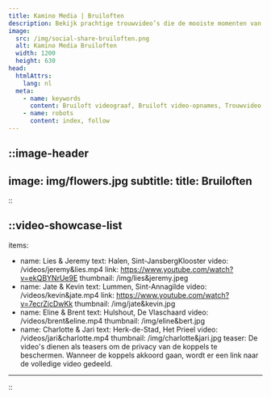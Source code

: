 ```yaml
---
title: Kamino Media | Bruiloften
description: Bekijk prachtige trouwvideo’s die de mooiste momenten van bruiloften vastleggen. Laat je inspireren door onze professionele huwelijksvideografie en unieke stijl.
image:
  src: /img/social-share-bruiloften.png
  alt: Kamino Media Bruiloften
  width: 1200
  height: 630
head:
  htmlAttrs:
    lang: nl
  meta:
    - name: keywords
      content: Bruiloft videograaf, Bruiloft video-opnames, Trouwvideo’s, Huwelijksvideografie, Trouwdag videoproductie, Bruiloft video pakketten, Videograaf bruiloften, Huwelijksfilm, Bruidsvideografie, Huwelijk video montages
    - name: robots
      content: index, follow
---
```


::image-header
---
image: img/flowers.jpg
subtitle: 
title: Bruiloften
---
::

::video-showcase-list
---
items:
  - name: Lies & Jeremy
    text: Halen, Sint-JansbergKlooster
    video: /videos/jeremy&lies.mp4
    link: https://www.youtube.com/watch?v=ekQBYNrUe9E
    thumbnail: /img/lies&jeremy.jpeg
  - name: Jate & Kevin
    text: Lummen, Sint-Annagilde
    video: /videos/kevin&jate.mp4
    link: https://www.youtube.com/watch?v=7ecrZjcDwKk
    thumbnail: /img/jate&kevin.jpg
  - name: Eline & Brent
    text: Hulshout, De Vlaschaard
    video: /videos/brent&eline.mp4
    thumbnail: /img/eline&bert.jpg
  - name: Charlotte & Jari
    text: Herk-de-Stad, Het Prieel
    video: /videos/jari&charlotte.mp4
    thumbnail: /img/charlotte&jari.jpg
teaser: De video's dienen als teasers om de privacy van de koppels te beschermen. Wanneer de koppels akkoord gaan, wordt er een link naar de volledige video gedeeld.
---
::
